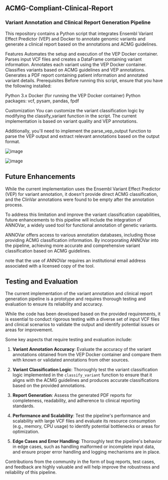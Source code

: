 ## ACMG-Compliant-Clinical-Report
### Variant Annotation and Clinical Report Generation Pipeline
This repository contains a Python script that integrates Ensembl Variant Effect Predictor (VEP) and Docker to annotate genomic variants and generate a clinical report based on the annotations and ACMG guidelines.

Features
Automates the setup and execution of the VEP Docker container.
Parses input VCF files and creates a DataFrame containing variant information.
Annotates each variant using the VEP Docker container.
Classifies variants based on ACMG guidelines and VEP annotations.
Generates a PDF report containing patient information and annotated variant details.
Prerequisites
Before running this script, ensure that you have the following installed:

Python 3.x
Docker (for running the VEP Docker container)
Python packages: vcf, pysam, pandas, fpdf

Customization
You can customize the variant classification logic by modifying the classify_variant function in the script. The current implementation is based on variant quality and VEP annotations.

Additionally, you'll need to implement the parse_vep_output function to parse the VEP output and extract relevant annotations based on the output format.

![image](https://github.com/balqees-mansour/ACMG-Compliant-Clinical-Report/assets/87857777/07fa2d62-56b1-44a3-bbdc-cd67dc173299)


![image](https://github.com/balqees-mansour/ACMG-Compliant-Clinical-Report/assets/87857777/7b900cd3-244e-4001-90e4-71122b95d011)


## Future Enhancements

While the current implementation uses the Ensembl Variant Effect Predictor (VEP) for variant annotation, it doesn't provide direct ACMG classification, and the ClinVar annotations were found to be empty after the annotation process.

To address this limitation and improve the variant classification capabilities, future enhancements to this pipeline will include the integration of ANNOVar, a widely used tool for functional annotation of genetic variants.

ANNOVar offers access to various annotation databases, including those providing ACMG classification information. By incorporating ANNOVar into the pipeline, achieving more accurate and comprehensive variant classification based on ACMG guidelines.

 note that the use of ANNOVar requires an institutional email address associated with a licensed copy of the tool. 

## Testing and Evaluation

The current implementation of the variant annotation and clinical report generation pipeline is a prototype and requires thorough testing and evaluation to ensure its reliability and accuracy.

While the code has been developed based on the provided requirements, it is essential to conduct rigorous testing with a diverse set of input VCF files and clinical scenarios to validate the output and identify potential issues or areas for improvement.

Some key aspects that require testing and evaluation include:

1. **Variant Annotation Accuracy**: Evaluate the accuracy of the variant annotations obtained from the VEP Docker container and compare them with known or validated annotations from other sources.

2. **Variant Classification Logic**: Thoroughly test the variant classification logic implemented in the `classify_variant` function to ensure that it aligns with the ACMG guidelines and produces accurate classifications based on the provided annotations.

3. **Report Generation**: Assess the generated PDF reports for completeness, readability, and adherence to clinical reporting standards.

4. **Performance and Scalability**: Test the pipeline's performance and scalability with large VCF files and evaluate its resource consumption (e.g., memory, CPU usage) to identify potential bottlenecks or areas for optimization.

5. **Edge Cases and Error Handling**: Thoroughly test the pipeline's behavior in edge cases, such as handling malformed or incomplete input data, and ensure proper error handling and logging mechanisms are in place.

Contributions from the community in the form of bug reports, test cases, and feedback are highly valuable and will help improve the robustness and reliability of this pipeline.



